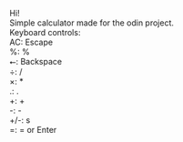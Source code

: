 Hi! <br>
Simple calculator made for the odin project.<br>
Keyboard controls:<br>
AC: Escape<br>
%: %<br>
⭠: Backspace<br>
÷: /<br>
×: *<br>
.: .<br>
+: +<br>
-: -<br>
+/-: s<br>
=: = or Enter<br>

